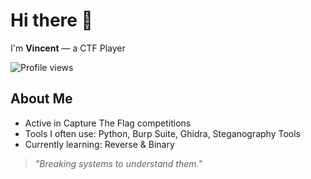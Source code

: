 # Hi there 👋

I'm **Vincent** — a CTF Player

![Profile views](https://komarev.com/ghpvc/?username=USERNAME&color=blue)

## About Me
- Active in Capture The Flag competitions
- Tools I often use: Python, Burp Suite, Ghidra, Steganography Tools
- Currently learning: Reverse & Binary

> *"Breaking systems to understand them."*
